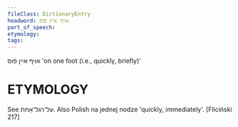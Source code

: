 ```yaml
---
fileClass: DictionaryEntry
headword: אויף איין פֿוס
part_of_speech: 
etymology: 
tags: 
---
```

אויף איין פֿוס
'on one foot (i.e., quickly, briefly)'

ETYMOLOGY
===========
See על־רגל־אַחת. Also Polish na jednej nodze 'quickly, immediately'.
[Fliciński 217]